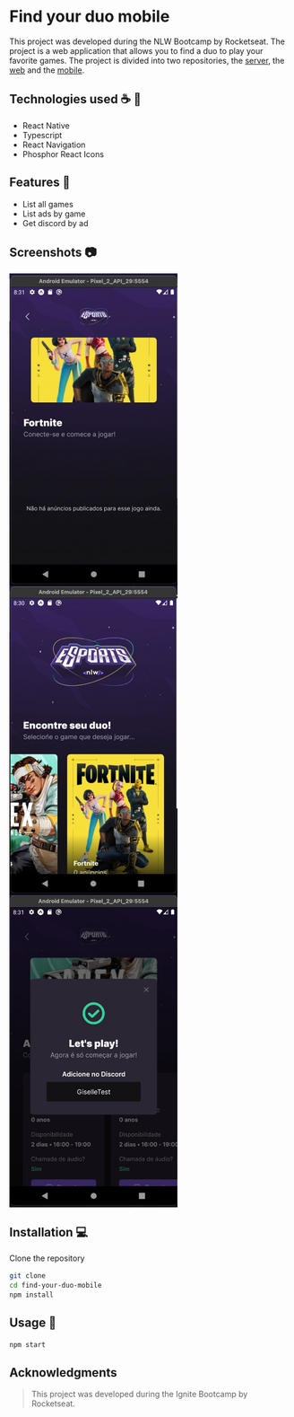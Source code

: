 # Find your duo mobile

This project was developed during the NLW Bootcamp by Rocketseat. The project is a web application that allows you to find a duo to play your favorite games. The project is divided into two repositories, the [server](https://github.com/gihoekveld/find-your-duo-server), the [web](https://github.com/gihoekveld/find-your-duo-web) and the [mobile](https://github.com/gihoekveld/find-your-duo-mobile).

## Technologies used ☕️ 🐍

- React Native
- Typescript
- React Navigation
- Phosphor React Icons

## Features 🚀

- List all games
- List ads by game
- Get discord by ad

## Screenshots 📷

<div style="display:flex; flex-wrap:wrap;">
<img src="public/screen_shot_empty_state.png" width="300px" />
<img src="public/screen_shot_home.png" width="300px" />
<img src="public/screen_shot_get_discord.jpeg" width="300px" />
</div>

## Installation 💻

Clone the repository

```bash
git clone
cd find-your-duo-mobile
npm install
```

## Usage 📖

```bash
npm start
```

## Acknowledgments

> This project was developed during the Ignite Bootcamp by Rocketseat.


